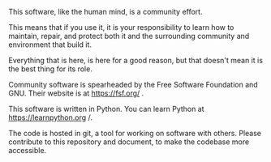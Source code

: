 This software, like the human mind, is a community effort.

This means that if you use it, it is your responsibility to learn how to
maintain, repair, and protect both it and the surrounding community and
environment that build it.

Everything that is here, is here for a good reason, but that doesn't mean it is
the best thing for its role.

Community software is spearheaded by the Free Software Foundation and GNU.
Their website is at https://fsf.org/ .

This software is written in Python.  You can learn Python at
https://learnpython.org /.

The code is hosted in git, a tool for working on software with others.  Please
contribute to this repository and document, to make the codebase more
accessible.
